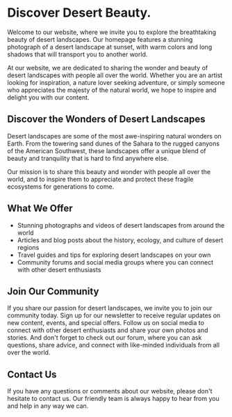 <!--font:Montserrat-->

# Discover Desert Beauty.

Welcome to our website, where we invite you to explore the breathtaking beauty of desert landscapes. Our homepage features a stunning photograph of a desert landscape at sunset, with warm colors and long shadows that will transport you to another world.

At our website, we are dedicated to sharing the wonder and beauty of desert landscapes with people all over the world. Whether you are an artist looking for inspiration, a nature lover seeking adventure, or simply someone who appreciates the majesty of the natural world, we hope to inspire and delight you with our content.

## Discover the Wonders of Desert Landscapes

Desert landscapes are some of the most awe-inspiring natural wonders on Earth. From the towering sand dunes of the Sahara to the rugged canyons of the American Southwest, these landscapes offer a unique blend of beauty and tranquility that is hard to find anywhere else.

Our mission is to share this beauty and wonder with people all over the world, and to inspire them to appreciate and protect these fragile ecosystems for generations to come.

## What We Offer

- Stunning photographs and videos of desert landscapes from around the world
- Articles and blog posts about the history, ecology, and culture of desert regions
- Travel guides and tips for exploring desert landscapes on your own
- Community forums and social media groups where you can connect with other desert enthusiasts

## Join Our Community

If you share our passion for desert landscapes, we invite you to join our community today. Sign up for our newsletter to receive regular updates on new content, events, and special offers. Follow us on social media to connect with other desert enthusiasts and share your own photos and stories. And don't forget to check out our forum, where you can ask questions, share advice, and connect with like-minded individuals from all over the world.

## Contact Us

If you have any questions or comments about our website, please don't hesitate to contact us. Our friendly team is always happy to hear from you and help in any way we can.

<!--

Write me content for website with wallpaper which alt text is:

"A photograph of a desert landscape at sunset, with warm colors and long shadows."

The name/title of the page should not be 1:1 copy of the alt text but rather a real content of the website which is using this wallpaper.

- Use markdown format 
- Start with heading
- Heading should be short and concise
- The content should look like a real website 
- The website should not be about the wallpaper, wallpaper is just a related background
- Heading should be contain work "wallpaper" or "background"
- Include real sections like references, contact, user stories, etc. use things relevant to the page purpose.
- Feel free to use structure like headings, bullets, numbering, blockquotes, paragraphs, horizontal lines, etc.
- You can use formatting like bold or _italic_
- You can include UTF-8 emojis
- Links should be only #hash anchors (and you can refer to the document itself)
- Do not include images


---


# Desert Dreams Wallpaper for Your Creative Space

Welcome to our website, where we offer a stunning Desert Dreams wallpaper to enhance your creative space. Our wallpaper features a breathtaking photograph of a desert landscape at sunset, with warm colors and long shadows that will transport you to another world.

## Why Choose Desert Dreams Wallpaper?

Our Desert Dreams wallpaper is the perfect choice for anyone who wants to add a touch of warmth and tranquility to their home or office. The beautiful colors and serene landscape create a calming atmosphere that will help you focus on your work or relax after a long day.

## Product Features

- High-quality printing technology ensures vivid colors and sharp details
- Durable and easy to install wallpaper material
- Available in custom sizes to fit any wall

## Customer Reviews

Don't just take our word for it! Here's what some of our customers have to say about our Desert Dreams wallpaper:

> "This wallpaper is absolutely stunning! It completely transformed my living room and I couldn't be happier." - Jane S.

> "The colors are so vibrant and the image is incredibly detailed. I love how it makes me feel like I'm in the middle of the desert!" - Mark T.

## Installation Guide

Installing our Desert Dreams wallpaper is easy and straightforward. Simply follow these steps:

1. Clean the wall surface and make sure it is dry and smooth.
2. Measure the wall and cut the wallpaper to size, leaving an extra inch at the top and bottom for trimming.
3. Apply wallpaper paste to the back of the wallpaper and let it sit for a few minutes.
4. Carefully align the wallpaper with the top of the wall and smooth out any bubbles or wrinkles as you go.
5. Use a wallpaper smoother or squeegee to remove any excess paste and trim the edges.

## Contact Us

If you have any questions or concerns about our Desert Dreams wallpaper, please don't hesitate to contact us. Our friendly customer service team is always here to help.

## References

- [How to Install Wallpaper](#installation-guide)
- [Customer Reviews](#customer-reviews)


---


Heading should not include word "wallpaper". The website should not be about the wallpaper itself, wallpaper is just a related background, rewrite whole content.


---


# Discover the Beauty of Desert Landscapes

Welcome to our website, where we invite you to explore the breathtaking beauty of desert landscapes. Our homepage features a stunning photograph of a desert landscape at sunset, with warm colors and long shadows that will transport you to another world.

## Why Choose Desert Landscapes?

Desert landscapes are some of the most awe-inspiring natural wonders on Earth. From the towering sand dunes of the Sahara to the rugged canyons of the American Southwest, these landscapes offer a unique blend of beauty and tranquility that is hard to find anywhere else.

## Our Mission

At our website, we are dedicated to sharing the wonder and beauty of desert landscapes with people all over the world. Whether you are an artist looking for inspiration, a nature lover seeking adventure, or simply someone who appreciates the majesty of the natural world, we hope to inspire and delight you with our content.

## What We Offer

- Stunning photographs and videos of desert landscapes from around the world
- Articles and blog posts about the history, ecology, and culture of desert regions
- Travel guides and tips for exploring desert landscapes on your own
- Community forums and social media groups where you can connect with other desert enthusiasts

## Join Our Community

If you share our passion for desert landscapes, we invite you to join our community today. Sign up for our newsletter to receive regular updates on new content, events, and special offers. Follow us on social media to connect with other desert enthusiasts and share your own photos and stories. And don't forget to check out our forum, where you can ask questions, share advice, and connect with like-minded individuals from all over the world.

## Contact Us

If you have any questions or comments about our website, please don't hesitate to contact us. Our friendly team is always happy to hear from you and help in any way we can.


---


Heading is too long, rewrite whole content.


---


# Discover the Wonders of Desert Landscapes

Welcome to our website, where we invite you to explore the breathtaking beauty of desert landscapes. Our homepage features a stunning photograph of a desert landscape at sunset, with warm colors and long shadows that will transport you to another world.

At our website, we are dedicated to sharing the wonder and beauty of desert landscapes with people all over the world. Whether you are an artist looking for inspiration, a nature lover seeking adventure, or simply someone who appreciates the majesty of the natural world, we hope to inspire and delight you with our content.

## What We Offer

- Stunning photographs and videos of desert landscapes from around the world
- Articles and blog posts about the history, ecology, and culture of desert regions
- Travel guides and tips for exploring desert landscapes on your own
- Community forums and social media groups where you can connect with other desert enthusiasts

## Why Choose Desert Landscapes?

Desert landscapes are some of the most awe-inspiring natural wonders on Earth. From the towering sand dunes of the Sahara to the rugged canyons of the American Southwest, these landscapes offer a unique blend of beauty and tranquility that is hard to find anywhere else.

Our mission is to share this beauty and wonder with people all over the world, and to inspire them to appreciate and protect these fragile ecosystems for generations to come.

## Join Our Community

If you share our passion for desert landscapes, we invite you to join our community today. Sign up for our newsletter to receive regular updates on new content, events, and special offers. Follow us on social media to connect with other desert enthusiasts and share your own photos and stories. And don't forget to check out our forum, where you can ask questions, share advice, and connect with like-minded individuals from all over the world.

## Contact Us

If you have any questions or comments about our website, please don't hesitate to contact us. Our friendly team is always happy to hear from you and help in any way we can.


---


Heading is too long, rewrite whole content.


---


# Explore the Beauty of Desert Landscapes

Welcome to our website, where we invite you to explore the breathtaking beauty of desert landscapes. Our homepage features a stunning photograph of a desert landscape at sunset, with warm colors and long shadows that will transport you to another world.

At our website, we are dedicated to sharing the wonder and beauty of desert landscapes with people all over the world. Whether you are an artist looking for inspiration, a nature lover seeking adventure, or simply someone who appreciates the majesty of the natural world, we hope to inspire and delight you with our content.

## Discover the Wonders of Desert Landscapes

Desert landscapes are some of the most awe-inspiring natural wonders on Earth. From the towering sand dunes of the Sahara to the rugged canyons of the American Southwest, these landscapes offer a unique blend of beauty and tranquility that is hard to find anywhere else.

Our mission is to share this beauty and wonder with people all over the world, and to inspire them to appreciate and protect these fragile ecosystems for generations to come.

## What We Offer

- Stunning photographs and videos of desert landscapes from around the world
- Articles and blog posts about the history, ecology, and culture of desert regions
- Travel guides and tips for exploring desert landscapes on your own
- Community forums and social media groups where you can connect with other desert enthusiasts

## Join Our Community

If you share our passion for desert landscapes, we invite you to join our community today. Sign up for our newsletter to receive regular updates on new content, events, and special offers. Follow us on social media to connect with other desert enthusiasts and share your own photos and stories. And don't forget to check out our forum, where you can ask questions, share advice, and connect with like-minded individuals from all over the world.

## Contact Us

If you have any questions or comments about our website, please don't hesitate to contact us. Our friendly team is always happy to hear from you and help in any way we can.


---


Write me a Google font which is best fitting for the website.

Pick from the list:
- Open Sans
- Orbitron
- Playfair Display
- Raleway
- Lobster
- Exo 2
- Alegreya
- Montserrat
- Roboto
- Inter
- Lato
- Futura
- Dancing Script
- IBM Plex Sans
- Poppins
- Great Vibes
- Barlow Condensed


Write just the font name nothing else.


---


Montserrat

-->
